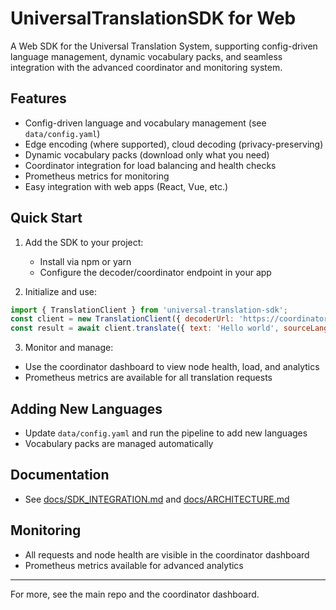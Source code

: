 # UniversalTranslationSDK for Web

A Web SDK for the Universal Translation System, supporting config-driven language management, dynamic vocabulary packs, and seamless integration with the advanced coordinator and monitoring system.

## Features
- Config-driven language and vocabulary management (see `data/config.yaml`)
- Edge encoding (where supported), cloud decoding (privacy-preserving)
- Dynamic vocabulary packs (download only what you need)
- Coordinator integration for load balancing and health checks
- Prometheus metrics for monitoring
- Easy integration with web apps (React, Vue, etc.)

## Quick Start

1. Add the SDK to your project:
   - Install via npm or yarn
   - Configure the decoder/coordinator endpoint in your app

2. Initialize and use:
```js
import { TranslationClient } from 'universal-translation-sdk';
const client = new TranslationClient({ decoderUrl: 'https://coordinator.example.com/decode' });
const result = await client.translate({ text: 'Hello world', sourceLang: 'en', targetLang: 'es' });
```

3. Monitor and manage:
- Use the coordinator dashboard to view node health, load, and analytics
- Prometheus metrics are available for all translation requests

## Adding New Languages
- Update `data/config.yaml` and run the pipeline to add new languages
- Vocabulary packs are managed automatically

## Documentation
- See [docs/SDK_INTEGRATION.md](../../docs/SDK_INTEGRATION.md) and [docs/ARCHITECTURE.md](../../docs/ARCHITECTURE.md)

## Monitoring
- All requests and node health are visible in the coordinator dashboard
- Prometheus metrics available for advanced analytics

---

For more, see the main repo and the coordinator dashboard.